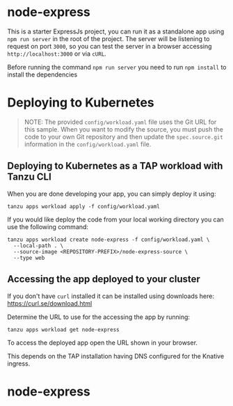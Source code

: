 # node-express

This is a starter ExpressJs project, you can run it as a standalone
app using `npm run server` in the root of the project.
The server will be listening to request on port `3000`,
so you can test the server in a browser accessing `http://localhost:3000` or via `cURL`.

Before running the command `npm run server` you need to run `npm install` to
install the dependencies
# Deploying to Kubernetes

> NOTE: The provided `config/workload.yaml` file uses the Git URL for this sample. When you want to modify the source, you must push the code to your own Git repository and then update the `spec.source.git` information in the `config/workload.yaml` file.

## Deploying to Kubernetes as a TAP workload with Tanzu CLI

When you are done developing your app, you can simply deploy it using:

```
tanzu apps workload apply -f config/workload.yaml
```

If you would like deploy the code from your local working directory you can use the following command:

```
tanzu apps workload create node-express -f config/workload.yaml \
  --local-path . \
  --source-image <REPOSITORY-PREFIX>/node-express-source \
  --type web
```

## Accessing the app deployed to your cluster

If you don't have `curl` installed it can be installed using downloads here: https://curl.se/download.html

Determine the URL to use for the accessing the app by running:

```
tanzu apps workload get node-express
```

To access the deployed app open the URL shown in your browser.

This depends on the TAP installation having DNS configured for the Knative ingress.
# node-express
